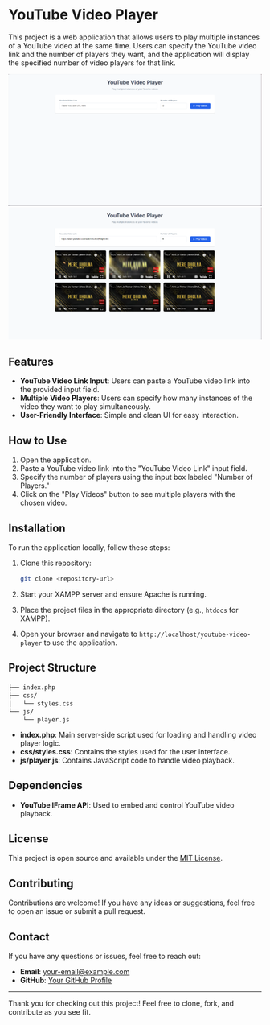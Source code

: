 # YouTube Video Player

This project is a web application that allows users to play multiple instances of a YouTube video at the same time. Users can specify the YouTube video link and the number of players they want, and the application will display the specified number of video players for that link.

![Preview1](./images/img1.png)
![Preview2](./images/img2.png)

## Features

- **YouTube Video Link Input**: Users can paste a YouTube video link into the provided input field.
- **Multiple Video Players**: Users can specify how many instances of the video they want to play simultaneously.
- **User-Friendly Interface**: Simple and clean UI for easy interaction.

## How to Use

1. Open the application.
2. Paste a YouTube video link into the "YouTube Video Link" input field.
3. Specify the number of players using the input box labeled "Number of Players."
4. Click on the "Play Videos" button to see multiple players with the chosen video.

## Installation

To run the application locally, follow these steps:

1. Clone this repository:
   ```bash
   git clone <repository-url>
   ```

2. Start your XAMPP server and ensure Apache is running.

3. Place the project files in the appropriate directory (e.g., `htdocs` for XAMPP).

4. Open your browser and navigate to `http://localhost/youtube-video-player` to use the application.

## Project Structure

```
├── index.php 
├── css/
│   └── styles.css
└── js/
    └── player.js
```

- **index.php**: Main server-side script used for loading and handling video player logic.
- **css/styles.css**: Contains the styles used for the user interface.
- **js/player.js**: Contains JavaScript code to handle video playback.

## Dependencies

- **YouTube IFrame API**: Used to embed and control YouTube video playback.

## License

This project is open source and available under the [MIT License](LICENSE).

## Contributing

Contributions are welcome! If you have any ideas or suggestions, feel free to open an issue or submit a pull request.

## Contact

If you have any questions or issues, feel free to reach out:

- **Email**: [your-email@example.com](mailto:your-email@example.com)
- **GitHub**: [Your GitHub Profile](https://github.com/your-profile)

---
Thank you for checking out this project! Feel free to clone, fork, and contribute as you see fit.
